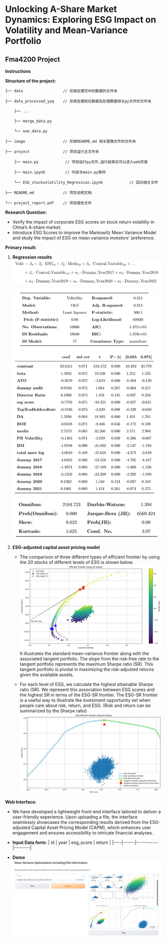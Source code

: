 # Unlocking A-Share Market Dynamics: Exploring ESG Impact on Volatility and Mean-Variance Portfolio
## Fma4200 Project

**Instructions**



**Structure of the project:**

    ├── data                  // 存放处理完毕的数据的文件夹

    ├── data_processed_yyq    // 存放处理前后数据及处理数据相关py文件的文件夹

        ├── ...

        ├── merge_data.py

        └── exe_data.py   

    ├── image                 // 存放README.md 相关图像文件的文件夹

    ├── project               // 项目运行主文件夹

        ├── main.py            // 项目运行py文件,运行结束后可以进入web页面

        ├── main.ipynb         // 内容与main.py类同

        └── ESG_stockvolatility_Regression.ipynb            // 回归相关文件

    ├── README.md             // 项目说明文档

    └── project_report.pdf    // 项目报告文件

**Research Question:**
- Verify the impact of corporate ESG scores on stock return volatility in China’s A-share market.
- Introduce ESG Scores to improve the Markowitz Mean Variance Model and study the impact of ESG on mean variance investors' preference.

**Primary result:**
1. **Regression results**
    ![Regression model](image/regression_model.png)

    ![Regression result](image/regression_result_1.png)
    ![Regression result](image/regression_result_2.png)



2. **ESG-adjusted capital asset pricing model**
   - The comparison of three different types of efficient frontier by using the 20 stocks of different levels of ESG is shown below.
   ![Efficient frontier](image/efficient_frontier.png)
     It illustrates the standard mean-variance frontier along with the associated tangent portfolio. The slope from the risk-free rate to the tangent portfolio represents the maximum Sharpe ratio (SR). This tangent portfolio is pivotal in maximizing the risk-adjusted returns given the available assets.

   - For each level of ESG, we calculate the highest attainable Sharpe ratio (SR). We represent this association between ESG scores and the highest SR in terms of the ESG-SR frontier. The ESG-SR frontier is a useful way to illustrate the investment opportunity set when people care about risk, return, and ESG. (Risk and return can be summarized by the Sharpe ratio)
   ![The ESG-SR frontier](image/esg_sharpe_ratio.png)

**Web Interface:**
- We have developed a lightweight front-end interface tailored to deliver a user-friendly experience. Upon uploading a file, the interface seamlessly showcases the corresponding results derived from the ESG-adjusted Capital Asset Pricing Model (CAPM), which enhances user engagement and ensures accessibility to intricate financial analyses.

- **Input Data form:**
  | id | year | esg_score | return |
    |----|------|-----------|--------|
- **Demo** 
  ![Demo](image/web1.png)



